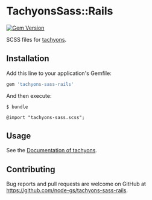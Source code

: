 # TachyonsSass::Rails
[![Gem Version](https://badge.fury.io/rb/tachyons-rails.svg)](http://badge.fury.io/rb/tachyons-rails)

SCSS files for [tachyons](http://tachyons.io).

## Installation

Add this line to your application's Gemfile:

```ruby
gem 'tachyons-sass-rails'
```

And then execute:

    $ bundle

```
@import "tachyons-sass.scss";
```

## Usage

See the [Documentation of tachyons](http://tachyons.io/docs/).

## Contributing

Bug reports and pull requests are welcome on GitHub at https://github.com/node-gs/tachyons-sass-rails.
